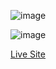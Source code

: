 ![image](https://user-images.githubusercontent.com/77113035/157787250-51867156-5307-471f-a5f6-10cf0ca2c56a.png)

![image](https://user-images.githubusercontent.com/77113035/157787356-94660cd6-3e38-434d-9979-a5f85b1d2ed5.png)

[Live Site](https://job-portal-task-app.netlify.app/)
